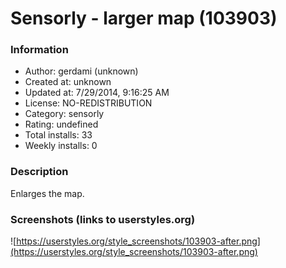 # Sensorly - larger map (103903)

### Information
- Author: gerdami (unknown)
- Created at: unknown
- Updated at: 7/29/2014, 9:16:25 AM
- License: NO-REDISTRIBUTION
- Category: sensorly
- Rating: undefined
- Total installs: 33
- Weekly installs: 0


### Description
Enlarges the map.


### Screenshots (links to userstyles.org)
![https://userstyles.org/style_screenshots/103903-after.png](https://userstyles.org/style_screenshots/103903-after.png)


